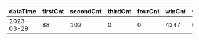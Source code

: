 |dataTime|firstCnt|secondCnt|thirdCnt|fourCnt|winCnt|vrate|wrate|
|-|-|-|-|-|-|-|-|
|2023-03-29|88|102|0|0|4247|0%|0%|